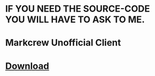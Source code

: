 # IF YOU NEED THE SOURCE-CODE YOU WILL HAVE TO ASK TO ME.
# Markcrew Unofficial Client
# [Download](https://github.com/xobby/Markcrew-PC-Client/releases)
